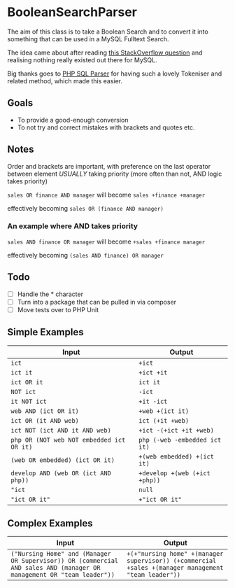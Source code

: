 # BooleanSearchParser

The aim of this class is to take a Boolean Search and to convert it into something that can be used in a MySQL Fulltext Search.

The idea came about after reading [this StackOverflow question](http://stackoverflow.com/questions/16016723/is-there-a-good-php-library-available-to-parse-boolean-search-operators-to-mysql) and realising nothing really existed out there for MySQL.

Big thanks goes to [PHP SQL Parser](https://github.com/soundintheory/php-sql-parser) for having such a lovely Tokeniser and related method, which made this easier.

## Goals
* To provide a good-enough conversion
* To not try and correct mistakes with brackets and quotes etc.

## Notes
Order and brackets are important, with preference on the last operator between element *USUALLY* taking priority (more often than not, AND logic takes priority)

`sales OR finance AND manager` will become `sales +finance +manager`

effectively becoming `sales OR (finance AND manager)`

### An example where AND takes priority

`sales AND finance OR manager` will become `+sales +finance manager`

effectively becoming `(sales AND finance) OR manager`

## Todo
- [ ] Handle the * character
- [ ] Turn into a package that can be pulled in via composer
- [ ] Move tests over to PHP Unit

## Simple Examples

|Input|Output|
|-----|------|
|`ict` |   `+ict`|
|`ict it` |   `+ict +it`|
|`ict OR it` |   `ict it`|
|`NOT ict` |   `-ict`|
|`it NOT ict` |   `+it -ict`|
|`web AND (ict OR it)` |   `+web +(ict it)`|
|`ict OR (it AND web)` |   `ict (+it +web)`|
|`ict NOT (ict AND it AND web)` |   `+ict -(+ict +it +web)`|
|`php OR (NOT web NOT embedded ict OR it)` |   `php (-web -embedded ict it)`|
|`(web OR embedded) (ict OR it)` |   `+(web embedded) +(ict it)`|
|`develop AND (web OR (ict AND php))` |   `+develop +(web (+ict +php))`|
|`"ict` |   `null `|
|`"ict OR it"` |   `+"ict OR it"`|

## Complex Examples
|Input|Output|
|-----|------|
`("Nursing Home" and (Manager OR Supervisor)) OR (commercial AND sales AND (manager OR management OR "team leader"))` | `+(+"nursing home" +(manager supervisor)) (+commercial +sales +(manager management "team leader"))`